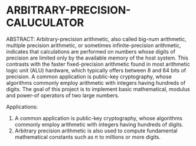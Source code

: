 # ARBITRARY-PRECISION-CALUCULATOR

ABSTRACT:
Arbitrary-precision arithmetic, also called big-num arithmetic, multiple precision arithmetic, or sometimes infinite-precision arithmetic, indicates that calculations are performed on numbers whose digits of precision are limited only by the available memory of the host system. This contrasts with the faster fixed-precision arithmetic found in most arithmetic logic unit (ALU) hardware, which typically offers between 8 and 64 bits of precision. 
A common application is public-key cryptography, whose algorithms commonly employ arithmetic with integers having hundreds of digits. The goal of this project is to implement basic mathematical, modulus and power-of operators of two large numbers.

Applications:
1. A common application is public-key cryptography, whose algorithms commonly employ arithmetic with integers having hundreds of digits.
2. Arbitrary precision arithmetic is also used to compute fundamental mathematical constants such as π to millions or more digits.
